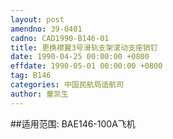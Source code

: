 ```yaml
---
layout: post
amendno: 39-0401
cadno: CAD1990-B146-01
title: 更换襟翼3号滑轨支架滚动支座销钉
date: 1990-04-25 00:00:00 +0800
effdate: 1990-05-01 00:00:00 +0800
tag: B146
categories: 中国民航局适航司
author: 童凯生
---
```


##适用范围:
BAE146-100A飞机


